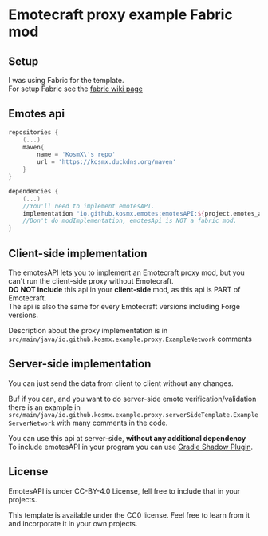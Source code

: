 # Emotecraft proxy example Fabric mod

## Setup

I was using Fabric for the template.  
For setup Fabric see the [fabric wiki page](https://fabricmc.net/wiki/tutorial:setup)

## Emotes api  
```groovy
repositories {
    (...)
    maven{
        name = 'KosmX\'s repo'
        url = 'https://kosmx.duckdns.org/maven'
    }
}

dependencies {
    (...)
    //You'll need to implement emotesAPI.
    implementation "io.github.kosmx.emotes:emotesAPI:${project.emotes_api_version}"
    //Don't do modImplementation, emotesApi is NOT a fabric mod.
}

```
Client-side implementation
---
The emotesAPI lets you to implement an Emotecraft proxy mod, but you can't run the client-side proxy without Emotecraft.  
**DO NOT include** this api in your **client-side** mod, as this api is PART of Emotecraft.  
The api is also the same for every Emotecraft versions including Forge versions.  
   
Description about the proxy implementation is in `src/main/java/io.github.kosmx.example.proxy.ExampleNetwork` comments  

Server-side implementation
---
You can just send the data from client to client without any changes.  
 
Buf if you can, and you want to do server-side emote verification/validation there is an example in
`src/main/java/io.github.kosmx.example.proxy.serverSideTemplate.ExampleServerNetwork`
with many comments in the code.  
  
You can use this api at server-side, **without any additional dependency**  
To include emotesAPI in your program you can use [Gradle Shadow Plugin](https://imperceptiblethoughts.com/shadow/).


## License

EmotesAPI is under CC-BY-4.0 License, fell free to include that in your projects.

This template is available under the CC0 license. Feel free to learn from it and incorporate it in your own projects.
